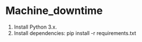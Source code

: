 # Machine_downtime

1. Install Python 3.x.
2. Install dependencies:
   pip install -r requirements.txt
